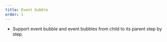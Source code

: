 ```yaml
---
title: Event bubble
order: 1
---
```


- Support event bubble and event bubbles from child to its parent step by step.
